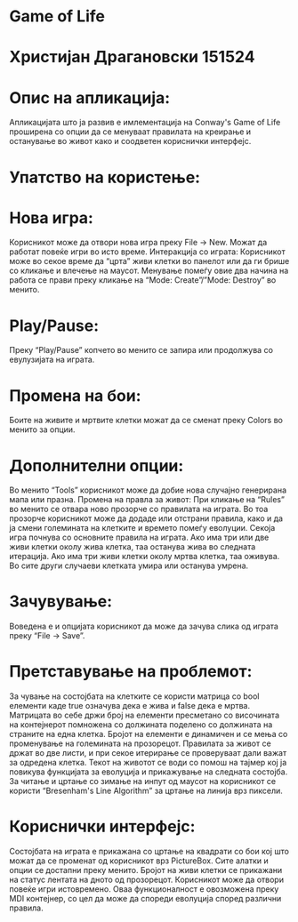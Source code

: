 # Game of Life
# Христијан Драгановски 151524
# Опис на апликација:
Апликацијата што ја развив е имлементација на Conway's Game of Life проширена со опции да се менуваат правилата на креирање и останување во живот како и соодветен кориснички интерфејс.
# Упатство на користење:
# Нова игра:
Корисникот може да отвори нова игра преку File -> New. Можат да работат повеќе игри во исто време.
Интеракција со играта:
Корисникот може во секое време да “црта” живи клетки во панелот или да ги брише со кликање и влечење на маусот. Менување помеѓу овие два начина на работа се прави преку кликање на “Mode: Create”/”Mode: Destroy” во менито.
# Play/Pause:
Преку “Play/Pause” копчето во менито се запира или продолжува со евулузијата на играта.
# Промена на бои:
Боите на живите и мртвите клетки можат да се сменат преку Colors во менито за опции.
# Дополнителни опции:
Во менито “Tools” корисникот може да добие нова случајно генерирана мапа или празна.
Промена на правла за живот:
При кликање на “Rules” во менито се отвара ново прозорче со правилата на играта. Во тоа прозорче корисникот може да додаде или отстрани правила, како и да ја смени големината на клетките и времето помеѓу еволуции. Секоја игра почнува со основните правила на играта. Ако има три или две живи клетки околу жива клетка, таа останува жива во следната итерација. Ако има три живи клетки околу мртва клетка, таа оживува. Во сите други случаеви клетката умира или останува умрена.
# Зачувување:
Воведена е и опцијата корисникот да може да зачува слика од играта преку “File -> Save”.
# Претставување на проблемот:
За чување на состојбата на клетките се користи матрица со bool елементи каде true означува дека е жива и false дека е мртва. Матрицата во себе држи број на елементи пресметано со височината на контејнерот помножена со должината поделено со должината на страните на една клетка. Бројот на елементи е динамичен и се мења со променување на големината на прозорецот.
Правилата за живот се држат во две листи, и при секое итерирање се проверуваат дали важат за одредена клетка.
Текот на животот се води со помош на тајмер кој ја повикува функцијата за еволуција и прикажување на следната состојба.
За читање и цртање со зимање на инпут од маусот на корисникот се користи “Bresenham's Line Algorithm” за цртање на линија врз пиксели. 
# Кориснички интерфејс:
Состојбата на играта е прикажана со цртање на квадрати со бои кој што можат да се променат од корисникот врз PictureBox. Сите алатки и опции се достапни преку менито. Бројот на живи клетки се прикажани на статус лентата на дното од прозорецот. Корисникот може да отвори повеќе игри истовремено. Оваа функционалност е овозможена преку MDI контејнер, со цел да може да спореди еволуција според различни правила. 
